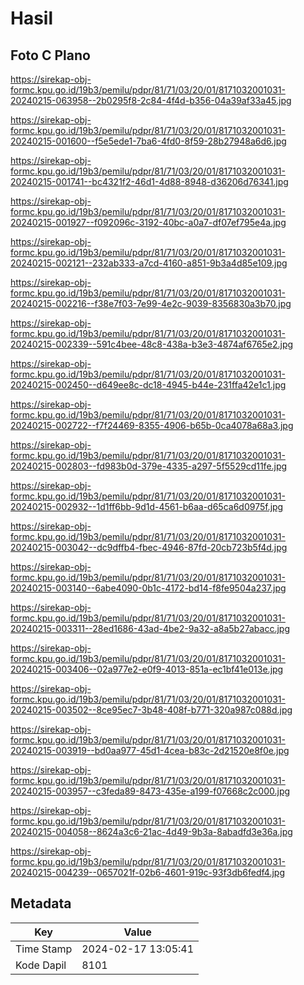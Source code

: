 # Hasil

## Foto C Plano

https://sirekap-obj-formc.kpu.go.id/19b3/pemilu/pdpr/81/71/03/20/01/8171032001031-20240215-063958--2b0295f8-2c84-4f4d-b356-04a39af33a45.jpg

https://sirekap-obj-formc.kpu.go.id/19b3/pemilu/pdpr/81/71/03/20/01/8171032001031-20240215-001600--f5e5ede1-7ba6-4fd0-8f59-28b27948a6d6.jpg

https://sirekap-obj-formc.kpu.go.id/19b3/pemilu/pdpr/81/71/03/20/01/8171032001031-20240215-001741--bc4321f2-46d1-4d88-8948-d36206d76341.jpg

https://sirekap-obj-formc.kpu.go.id/19b3/pemilu/pdpr/81/71/03/20/01/8171032001031-20240215-001927--f092096c-3192-40bc-a0a7-df07ef795e4a.jpg

https://sirekap-obj-formc.kpu.go.id/19b3/pemilu/pdpr/81/71/03/20/01/8171032001031-20240215-002121--232ab333-a7cd-4160-a851-9b3a4d85e109.jpg

https://sirekap-obj-formc.kpu.go.id/19b3/pemilu/pdpr/81/71/03/20/01/8171032001031-20240215-002216--f38e7f03-7e99-4e2c-9039-8356830a3b70.jpg

https://sirekap-obj-formc.kpu.go.id/19b3/pemilu/pdpr/81/71/03/20/01/8171032001031-20240215-002339--591c4bee-48c8-438a-b3e3-4874af6765e2.jpg

https://sirekap-obj-formc.kpu.go.id/19b3/pemilu/pdpr/81/71/03/20/01/8171032001031-20240215-002450--d649ee8c-dc18-4945-b44e-231ffa42e1c1.jpg

https://sirekap-obj-formc.kpu.go.id/19b3/pemilu/pdpr/81/71/03/20/01/8171032001031-20240215-002722--f7f24469-8355-4906-b65b-0ca4078a68a3.jpg

https://sirekap-obj-formc.kpu.go.id/19b3/pemilu/pdpr/81/71/03/20/01/8171032001031-20240215-002803--fd983b0d-379e-4335-a297-5f5529cd11fe.jpg

https://sirekap-obj-formc.kpu.go.id/19b3/pemilu/pdpr/81/71/03/20/01/8171032001031-20240215-002932--1d1ff6bb-9d1d-4561-b6aa-d65ca6d0975f.jpg

https://sirekap-obj-formc.kpu.go.id/19b3/pemilu/pdpr/81/71/03/20/01/8171032001031-20240215-003042--dc9dffb4-fbec-4946-87fd-20cb723b5f4d.jpg

https://sirekap-obj-formc.kpu.go.id/19b3/pemilu/pdpr/81/71/03/20/01/8171032001031-20240215-003140--6abe4090-0b1c-4172-bd14-f8fe9504a237.jpg

https://sirekap-obj-formc.kpu.go.id/19b3/pemilu/pdpr/81/71/03/20/01/8171032001031-20240215-003311--28ed1686-43ad-4be2-9a32-a8a5b27abacc.jpg

https://sirekap-obj-formc.kpu.go.id/19b3/pemilu/pdpr/81/71/03/20/01/8171032001031-20240215-003406--02a977e2-e0f9-4013-851a-ec1bf41e013e.jpg

https://sirekap-obj-formc.kpu.go.id/19b3/pemilu/pdpr/81/71/03/20/01/8171032001031-20240215-003502--8ce95ec7-3b48-408f-b771-320a987c088d.jpg

https://sirekap-obj-formc.kpu.go.id/19b3/pemilu/pdpr/81/71/03/20/01/8171032001031-20240215-003919--bd0aa977-45d1-4cea-b83c-2d21520e8f0e.jpg

https://sirekap-obj-formc.kpu.go.id/19b3/pemilu/pdpr/81/71/03/20/01/8171032001031-20240215-003957--c3feda89-8473-435e-a199-f07668c2c000.jpg

https://sirekap-obj-formc.kpu.go.id/19b3/pemilu/pdpr/81/71/03/20/01/8171032001031-20240215-004058--8624a3c6-21ac-4d49-9b3a-8abadfd3e36a.jpg

https://sirekap-obj-formc.kpu.go.id/19b3/pemilu/pdpr/81/71/03/20/01/8171032001031-20240215-004239--0657021f-02b6-4601-919c-93f3db6fedf4.jpg


## Metadata

| Key        | Value               |
| ---------- | ------------------- |
| Time Stamp | 2024-02-17 13:05:41 |
| Kode Dapil | 8101                |



